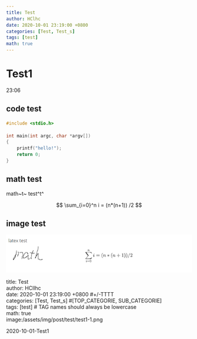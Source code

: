 ```yaml
---
title: Test
author: HClhc
date: 2020-10-01 23:19:00 +0800
categories: [Test, Test_s]
tags: [test]
math: true
---
```


# Test1

23:06

## code test

```c
#include <stdio.h>

int main(int argc, char *argv[])
{
    printf("hello!");
    return 0;
}
```



## math test

math~t~  test^t^ 


$$
\sum_{i=0}^n i = (n*(n+1)) /2
$$


## image test

![test1-1](/assets/img/post/test/test1-1.png)





title: Test  
author: HCllhc  
date: 2020-10-01 23:19:00 +0800     #+/-TTTT  
categories: [Test, Test_s]	#[TOP_CATEGORIE, SUB_CATEGORIE]  
tags: [test]     # TAG names should always be lowercase  
math: true  
image:/assets/img/post/test/test1-1.png  



2020-10-01-Test1

